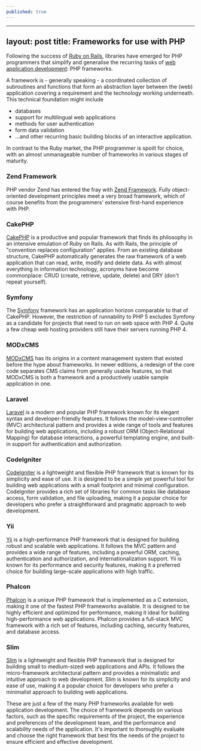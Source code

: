 ```yaml
---
published: true
---
```

---
layout: post
title: Frameworks for use with PHP
---
Following the success of [Ruby on Rails](https://rubyonrails.org/), libraries have emerged for PHP programmers that simplify and generalise the recurring tasks of [web application development](https://wetzlmayr.at/programmierer/): PHP frameworks.

A framework is - generally speaking - a coordinated collection of subroutines and functions that form an abstraction layer between the (web) application covering a requirement and the technology working underneath. This technical foundation might include 
- databases
- support for multilingual web applications
- methods for user authentication
- form data validation
- ...and other recurring basic building blocks of an interactive application.

In contrast to the Ruby market, the PHP programmer is spoilt for choice, with an almost unmanageable number of frameworks in various stages of maturity.

### Zend Framework

PHP vendor Zend has entered the fray with [Zend Framework](https://framework.zend.com/). Fully object-oriented development principles meet a very broad framework, which of course benefits from the programmers' extensive first-hand experience with PHP.

### CakePHP

[CakePHP](https://cakephp.org/) is a productive and popular framework that finds its philosophy in an intensive emulation of Ruby on Rails. As with Rails, the principle of "convention replaces configuration" applies. From an existing database structure, CakePHP automatically generates the raw framework of a web application that can read, write, modify and delete data. As with almost everything in information technology, acronyms have become commonplace: CRUD (create, retrieve, update, delete) and DRY (don't repeat yourself).

### Symfony

The [Symfony](https://symfony.com/) framework has an application horizon comparable to that of CakePHP. However, the restriction of runnability to PHP 5 excludes Symfony as a candidate for projects that need to run on web space with PHP 4. Quite a few cheap web hosting providers still have their servers running PHP 4.

### MODxCMS

[MODxCMS](https://modx.com/) has its origins in a content management system that existed before the hype about frameworks. In newer editions, a redesign of the core code separates CMS claims from generally usable features, so that MODxCMS is both a framework and a productively usable sample application in one.

### Laravel

[Laravel](https://laravel.com/) is a modern and popular PHP framework known for its elegant syntax and developer-friendly features. It follows the model-view-controller (MVC) architectural pattern and provides a wide range of tools and features for building web applications, including a robust ORM (Object-Relational Mapping) for database interactions, a powerful templating engine, and built-in support for authentication and authorization.

### CodeIgniter

[CodeIgniter](https://codeigniter.com/) is a lightweight and flexible PHP framework that is known for its simplicity and ease of use. It is designed to be a simple yet powerful tool for building web applications with a small footprint and minimal configuration. CodeIgniter provides a rich set of libraries for common tasks like database access, form validation, and file uploading, making it a popular choice for developers who prefer a straightforward and pragmatic approach to web development.

### Yii

[Yii](https://www.yiiframework.com/) is a high-performance PHP framework that is designed for building robust and scalable web applications. It follows the MVC pattern and provides a wide range of features, including a powerful ORM, caching, authentication and authorization, and internationalization support. Yii is known for its performance and security features, making it a preferred choice for building large-scale applications with high traffic.

### Phalcon

[Phalcon](https://phalcon.io/) is a unique PHP framework that is implemented as a C extension, making it one of the fastest PHP frameworks available. It is designed to be highly efficient and optimized for performance, making it ideal for building high-performance web applications. Phalcon provides a full-stack MVC framework with a rich set of features, including caching, security features, and database access.

### Slim

[Slim](https://www.slimframework.com/) is a lightweight and flexible PHP framework that is designed for building small to medium-sized web applications and APIs. It follows the micro-framework architectural pattern and provides a minimalistic and intuitive approach to web development. Slim is known for its simplicity and ease of use, making it a popular choice for developers who prefer a minimalist approach to building web applications.

These are just a few of the many PHP frameworks available for web application development. The choice of framework depends on various factors, such as the specific requirements of the project, the experience and preferences of the development team, and the performance and scalability needs of the application. It's important to thoroughly evaluate and choose the right framework that best fits the needs of the project to ensure efficient and effective development.
